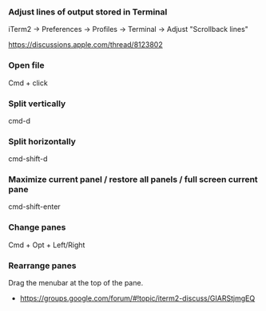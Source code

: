 ### Adjust lines of output stored in Terminal

iTerm2 -> Preferences -> Profiles -> Terminal -> Adjust "Scrollback lines"

https://discussions.apple.com/thread/8123802


### Open file

Cmd + click


### Split vertically

cmd-d


### Split horizontally

cmd-shift-d


### Maximize current panel / restore all panels / full screen current pane

cmd-shift-enter


### Change panes

Cmd + Opt + Left/Right


### Rearrange panes

Drag the menubar at the top of the pane.

* https://groups.google.com/forum/#!topic/iterm2-discuss/GIARStjmgEQ